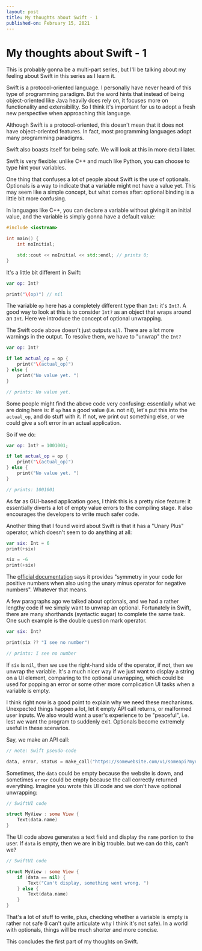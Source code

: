 ```yaml
---
layout: post
title: My thoughts about Swift - 1
published-on: February 15, 2021
---
```


# My thoughts about Swift - 1

This is probably gonna be a multi-part series, but I'll be talking about my feeling about Swift in this series as I learn it. 

Swift is a protocol-oriented language. I personally have never heard of this type of programming paradigm. But the word hints that instead of being object-oriented like Java heavily does rely on, it focuses more on functionality and extensibility. So I think it's important for us to adopt a fresh new perspective when approaching this language.

Although Swift is a protocol-oriented, this doesn't mean that it does not have object-oriented features. In fact, most programming languages adopt many programming paradigms. 

Swift also boasts itself for being safe. We will look at this in more detail later. 

Swift is very flexible: unlike C++ and much like Python, you can choose to type hint your variables. 

One thing that confuses a lot of people about Swift is the use of optionals. Optionals is a way to indicate that a variable might not have a value yet. This may seem like a simple concept, but what comes after: optional binding is a little bit more confusing. 

In languages like C++, you can declare a variable without giving it an initial value, and the variable is simply gonna have a default value:

```cpp
#include <iostream>

int main() {
    int noInitial;

    std::cout << noInitial << std::endl; // prints 0;
}
```
It's a little bit different in Swift:

```swift
var op: Int?

print("\(op)") // nil
```

The variable `op` here has a completely different type than `Int`: it's `Int?`. A good way to look at this is to consider `Int?` as an object that wraps around an `Int`. Here we introduce the concept of optional unwrapping. 

The Swift code above doesn't just outputs `nil`. There are a lot more warnings in the output. To resolve them, we have to "unwrap" the `Int?`

```swift
var op: Int?

if let actual_op = op {
    print("\(actual_op)")
} else {
    print("No value yet. ")
}

// prints: No value yet. 
```

Some people might find the above code very confusing: essentially what we are doing here is: if `op` has a good value (i.e. not nil), let's put this into the `actual_op`, and do stuff with it. If not, we print out something else, or we could give a soft error in an actual application. 

So if we do:

```swift
var op: Int? = 1001001;

if let actual_op = op {
	print("\(actual_op)")
} else {
	print("No value yet. ")
}

// prints: 1001001
```
As far as GUI-based application goes, I think this is a pretty nice feature: it essentially diverts a lot of empty value errors to the compiling stage. It also encourages the developers to write much safer code. 

Another thing that I found weird about Swift is that it has a "Unary Plus" operator, which doesn't seem to do anything at all: 

```swift
var six: Int = 6
print(+six)

six = -6
print(+six)
```

The [official documentation](https://docs.swift.org/swift-book/LanguageGuide/BasicOperators.html#ID63) says it provides "symmetry in your code for positive numbers when also using the unary minus operator for negative numbers". Whatever that means.

A few paragraphs ago we talked about optionals, and we had a rather lengthy code if we simply want to unwrap an optional. Fortunately in Swift, there are many shorthands (syntactic sugar) to complete the same task. One such example is the double question mark operator.

```swift
var six: Int?

print(six ?? "I see no number") 

// prints: I see no number
```

If `six` is `nil`, then we use the right-hand side of the operator, if not, then we unwrap the variable. It's a much nicer way if we just want to display a string on a UI element, comparing to the optional unwrapping, which could be used for popping an error or some other more complication UI tasks when a variable is empty. 

I think right now is a good point to explain why we need these mechanisms. Unexpected things happen a lot, let it empty API call returns, or malformed user inputs. We also would want a user's experience to be "peaceful", i.e. lest we want the program to suddenly exit. Optionals become extremely useful in these scenarios. 

Say, we make an API call:

```swift
// note: Swift pseudo-code

data, error, status = make_call("https://somewebsite.com/v1/someapi?myname=aaa");
```

Sometimes, the `data` could be empty because the website is down, and sometimes `error` could be empty because the call correctly returned everything. Imagine you wrote this UI code and we don't have optional unwrapping:

```swift
// SwiftUI code

struct MyView : some View {
    Text(data.name)
}
```

The UI code above generates a text field and display the `name` portion to the user. If `data` is empty, then we are in big trouble. but we can do this, can't we?

```swift
// SwiftUI code

struct MyView : some View {
    if (data == nil) {
        Text("Can't display, something went wrong. ")
    } else {
        Text(data.name)
    }
}
```

That's a lot of stuff to write, plus, checking whether a variable is empty is rather not safe (I can't quite articulate why I think it's not safe). In a world with optionals, things will be much shorter and more concise. 

This concludes the first part of my thoughts on Swift. 
